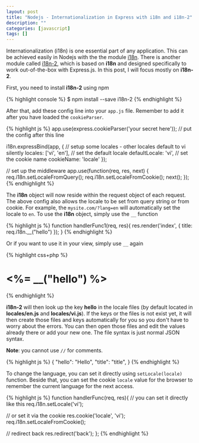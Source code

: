 ```yaml
---
layout: post
title: "Nodejs - Internationalization in Express with i18n and i18n-2"
description: ""
categories: [javascript]
tags: []
---
```



Internationalization (i18n) is one essential part of any application. This can
be achieved easily in Nodejs with the the module
[i18n](https://github.com/mashpie/i18n-node). There is another module called
[i18n-2](https://github.com/jeresig/i18n-node-2), which is based on **i18n** and
designed specifically to work out-of-the-box with Express.js. In this post, I
will focus mostly on **i18n-2**.

First, you need to install **i18n-2** using npm

{% highlight console %}
$ npm install --save i18n-2
{% endhighlight %}

After that, add these config line into your `app.js` file. Remember to add it
after you have loaded the `cookieParser`.

{% highlight js %}
app.use(express.cookieParser('your secret here')); // put the config after this line

i18n.expressBind(app, {
  // setup some locales - other locales default to vi silently
  locales: ['vi', 'en'],
  // set the default locale
  defaultLocale: 'vi',
  // set the cookie name
  cookieName: 'locale'
});

// set up the middleware
app.use(function(req, res, next) {
  req.i18n.setLocaleFromQuery();
  req.i18n.setLocaleFromCookie();
  next();
});
{% endhighlight %}

<!-- more -->

The **i18n** object will now reside within the request object of each request.
The above config also allows the locale to be set from query string or from
cookie. For example, the `mysite.com/?lang=en` will automatically set the locale
to `en`. To use the **i18n** object, simply use the `__` function

{% highlight js %}
function handlerFunc1(req, res){
  res.render('index', { title: req.i18n.__("hello") });
}
{% endhighlight %}

Or if you want to use it in your view, simply use `__` again

{% highlight css+php %}
<h1>
  <%= __("hello") %>
</h1>
{% endhighlight %}

**i18n-2** will then look up the key **hello** in the locale files (by default
located in **locales/en.js** and **locales/vi.js**). If the keys or the files is
not exist yet, it will then create those files and keys automatically for you so
you don't have to worry about the errors. You can then open those files and edit
the values already there or add your new one. The file syntax is just normal
JSON syntax.

**Note**: you cannot use `//` for comments.

{% highlight js %}
{
  "hello": "Hello",
  "title": "title",
}
{% endhighlight %}

To change the language, you can set it directly using `setLocale(locale)`
function. Beside that, you can set the cookie `locale` value for the browser to
remember the current language for the next access.

{% highlight js %}
function handlerFunc(req, res){
  // you can set it directly like this
  req.i18n.setLocale('vi');

  // or set it via the cookie
  res.cookie('locale', 'vi');
  req.i18n.setLocaleFromCookie();

  // redirect back
  res.redirect('back');
};
{% endhighlight %}
